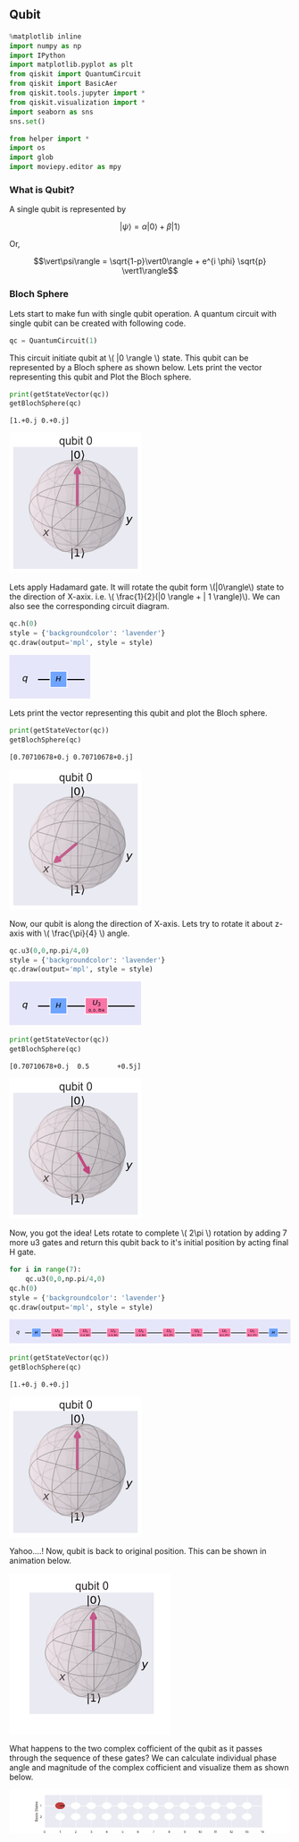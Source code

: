 ## Qubit


```python
%matplotlib inline
import numpy as np
import IPython
import matplotlib.pyplot as plt
from qiskit import QuantumCircuit
from qiskit import BasicAer
from qiskit.tools.jupyter import *
from qiskit.visualization import *
import seaborn as sns
sns.set()
```


```python
from helper import *
import os
import glob
import moviepy.editor as mpy
```

### What is Qubit?

A single qubit is represented by

$$ |\psi \rangle = \alpha |0\rangle + \beta|1\rangle$$

Or,

$$\vert\psi\rangle = \sqrt{1-p}\vert0\rangle + e^{i \phi} \sqrt{p}  \vert1\rangle$$

### Bloch Sphere

Lets start to make fun with single qubit operation. A quantum circuit with single qubit can be created with following code.


```python
qc = QuantumCircuit(1)
```

This circuit initiate qubit at \\( |0 \rangle \\) state. This qubit can be represented by a Bloch sphere as shown below. Lets print the vector representing this qubit and Plot the Bloch sphere.


```python
print(getStateVector(qc))
getBlochSphere(qc)
```

    [1.+0.j 0.+0.j]





![png](output_9_1.png)



Lets apply Hadamard gate. It will rotate the qubit form \\(|0\rangle\\) state  to the direction of X-axix. i.e. \\( \frac{1}{2}(|0 \rangle + | 1 \rangle)\\). We can also see the corresponding circuit diagram.


```python
qc.h(0)
style = {'backgroundcolor': 'lavender'}
qc.draw(output='mpl', style = style)
```




![png](output_11_0.png)



 Lets print the vector representing this qubit and plot the Bloch sphere.


```python
print(getStateVector(qc))
getBlochSphere(qc)
```

    [0.70710678+0.j 0.70710678+0.j]





![png](output_13_1.png)



Now, our qubit is along the direction of X-axis. Lets try to rotate it about z-axis with \\( \frac{\pi}{4} \\) angle.


```python
qc.u3(0,0,np.pi/4,0)
style = {'backgroundcolor': 'lavender'}
qc.draw(output='mpl', style = style)
```




![png](output_15_0.png)




```python
print(getStateVector(qc))
getBlochSphere(qc)
```

    [0.70710678+0.j  0.5       +0.5j]





![png](output_16_1.png)



Now, you got the idea! Lets rotate to complete \\( 2\pi \\) rotation by adding 7 more u3 gates and return this qubit back to it's initial position by acting final H gate.


```python
for i in range(7):
    qc.u3(0,0,np.pi/4,0)
qc.h(0)
style = {'backgroundcolor': 'lavender'}
qc.draw(output='mpl', style = style)
```




![png](output_18_0.png)




```python
print(getStateVector(qc))
getBlochSphere(qc)
```

    [1.+0.j 0.+0.j]





![png](output_19_1.png)



Yahoo....! Now, qubit is back to original position. This can be shown in animation below.

![img](bloch1.gif)

What happens to the two complex cofficient of the qubit as it passes through the sequence of these gates? We can calculate individual phase angle and magnitude of the complex cofficient and visualize them as shown below.

![img](phase1.gif)

